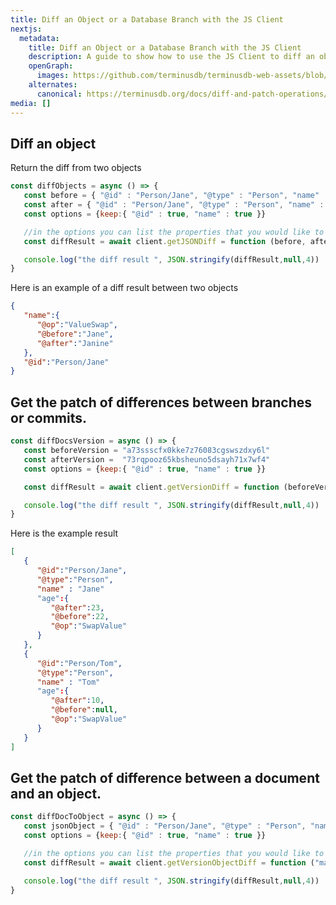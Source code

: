 ```yaml
---
title: Diff an Object or a Database Branch with the JS Client
nextjs:
  metadata:
    title: Diff an Object or a Database Branch with the JS Client
    description: A guide to show how to use the JS Client to diff an object or a database branch.
    openGraph:
      images: https://github.com/terminusdb/terminusdb-web-assets/blob/master/docs/js-client-collaboration-diff-patch.png?raw=true
    alternates:
      canonical: https://terminusdb.org/docs/diff-and-patch-operations/
media: []
---
```


## Diff an object

Return the diff from two objects

```javascript
const diffObjects = async () => {
   const before = { "@id" : "Person/Jane", "@type" : "Person", "name" : "Jane"}
   const after = { "@id" : "Person/Jane", "@type" : "Person", "name" : "Janine"}
   const options = {keep:{ "@id" : true, "name" : true }}

   //in the options you can list the properties that you would like to see in the diff result.
   const diffResult = await client.getJSONDiff = function (before, after, options) {

   console.log("the diff result ", JSON.stringify(diffResult,null,4))
}
```

Here is an example of a diff result between two objects

```json
{
   "name":{
      "@op":"ValueSwap",
      "@before":"Jane",
      "@after":"Janine"
   },
   "@id":"Person/Jane"
}
```

## Get the patch of differences between branches or commits.

```javascript
const diffDocsVersion = async () => {
   const beforeVersion = "a73ssscfx0kke7z76083cgswszdxy6l"
   const afterVersion =  "73rqpooz65kbsheuno5dsayh71x7wf4"
   const options = {keep:{ "@id" : true, "name" : true }}

   const diffResult = await client.getVersionDiff = function (beforeVersion, afterVersion, null, options) {

   console.log("the diff result ", JSON.stringify(diffResult,null,4))
}
```

Here is the example result

```json
[
   {
      "@id":"Person/Jane",
      "@type":"Person",
      "name" : "Jane"
      "age":{
         "@after":23,
         "@before":22,
         "@op":"SwapValue"
      }
   },
   {
      "@id":"Person/Tom",
      "@type":"Person",
      "name" : "Tom"
      "age":{
         "@after":10,
         "@before":null,
         "@op":"SwapValue"
      }
   }
]
```

## Get the patch of difference between a document and an object.

```javascript
const diffDocToObject = async () => {
   const jsonObject = { "@id" : "Person/Jane", "@type" : "Person", "name" : "Jannet"}
   const options = {keep:{ "@id" : true, "name" : true }}

   //in the options you can list the properties that you would like to see in the diff result.
   const diffResult = await client.getVersionObjectDiff = function ("main", jsonObject, "Person/Jane", options) {

   console.log("the diff result ", JSON.stringify(diffResult,null,4))
}
```